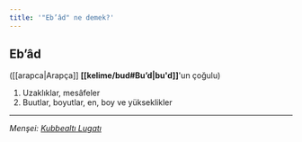 ```yaml
---
title: '"Eb’âd" ne demek?'
---
```


## Eb’âd
([[arapca|Arapça]] **[[kelime/bud#Bu’d|bu'd]]**'un çoğulu) 
1. Uzaklıklar, mesâfeler
2. Buutlar, boyutlar, en, boy ve yükseklikler

---
*Menşei: [Kubbealtı Lugatı](https://www.lugatim.com/s/Ebat)*
